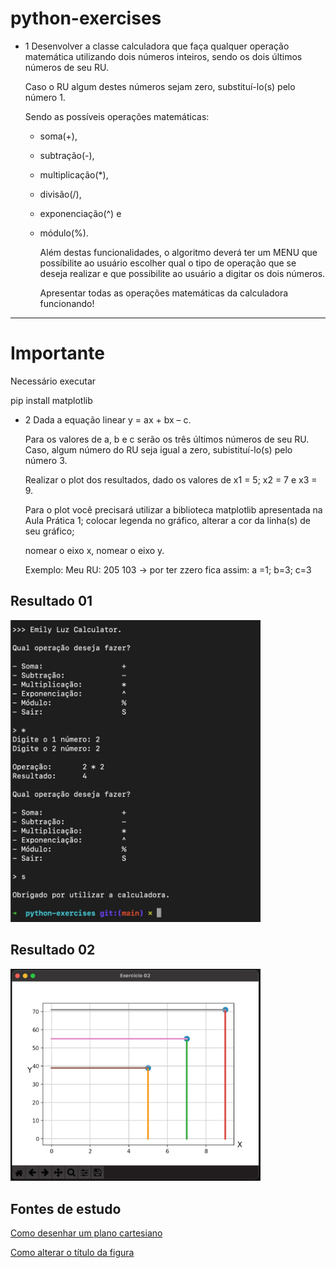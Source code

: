 # python-exercises

-   1 Desenvolver a classe calculadora que faça qualquer operação matemática utilizando dois números inteiros, sendo os dois últimos números de seu RU.

    Caso o RU algum destes números sejam zero, substituí-lo(s) pelo número 1.

    Sendo as possíveis operações matemáticas:

    -   soma(+),
    -   subtração(-),
    -   multiplicação(\*),
    -   divisão(/),
    -   exponenciação(^) e
    -   módulo(%).

        Além destas funcionalidades, o algoritmo deverá ter um MENU que possíbilite ao usuário escolher qual o tipo de operação que se deseja realizar e que possibilite ao usuário a digitar os dois números.

        Apresentar todas as operações matemáticas da calculadora funcionando!

---

# Importante

Necessário executar

pip install matplotlib

-   2 Dada a equação linear y = ax + bx – c.

    Para os valores de a, b e c serão os
    três últimos números de seu RU. Caso, algum número do RU seja igual
    a zero, subistituí-lo(s) pelo número 3.

    Realizar o plot dos resultados, dado
    os valores de x1 = 5; x2 = 7 e x3 = 9.

    Para o plot você precisará utilizar a
    biblioteca matplotlib apresentada na Aula Prática 1;
    colocar legenda no gráfico, alterar a cor da linha(s) de seu gráfico;

    nomear o eixo x, nomear o eixo y.

    Exemplo:
    Meu RU: 205 103 -> por ter zzero fica assim: a =1; b=3; c=3

## Resultado 01

<img src="ex1.jpeg" width=400>

## Resultado 02

<img src="ex2.jpeg" width=400>

## Fontes de estudo

[Como desenhar um plano cartesiano](https://stackoverflow.com/questions/13430231/how-i-can-get-cartesian-coordinate-system-in-matplotlib)

[Como alterar o título da figura](https://stackoverflow.com/questions/5812960/change-figure-window-title-in-pylab)
